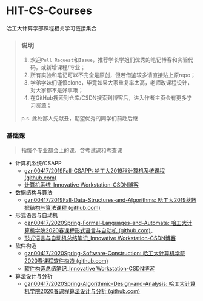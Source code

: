 # HIT-CS-Courses

哈工大计算学部课程相关学习链接集合

> ### 说明
> 1. 欢迎`Pull Request`和`Issue`，推荐学长学姐们优秀的笔记博客和实验代码，或新增课程/专业；
> 2. 所有实验和笔记可以不完全是原创，但若借鉴较多请直接贴上原repo；
> 3. 学弟学妹们谨慎clone，毕竟如果大家重复率太高，老师改课程设计，对大家都不是好事哦；
> 4. 在GitHub搜索到仓库/CSDN搜索到博客后，进入作者主页会有更多学习资源；
>
> p.s. 此处鄙人先献丑，期望优秀的同学们前赴后继

### 基础课

> 指每个专业都会上的课，含考试课和考查课

- 计算机系统/CSAPP
	- [gzn00417/2019Fall-CSAPP: 哈工大2019秋计算机系统课程 (github.com)](https://github.com/gzn00417/2019Fall-CSAPP)
	- [计算机系统_Innovative Workstation-CSDN博客](https://blog.csdn.net/gzn00417/category_9707655.html)
- 数据结构与算法
	- [gzn00417/2019Fall-Data-Structures-and-Algorithms: 哈工大2019秋数据结构与算法课程 (github.com)](https://github.com/gzn00417/2019Fall-Data-Structures-and-Algorithms)
- 形式语言与自动机
	- [gzn00417/2020Spring-Formal-Languages-and-Automata: 哈工大计算机学院2020春课程形式语言与自动机 (github.com)](https://github.com/gzn00417/2020Spring-Formal-Languages-and-Automata)、
	- [形式语言与自动机总结笔记_Innovative Workstation-CSDN博客](https://blog.csdn.net/gzn00417/article/details/106885612)
- 软件构造
	- [gzn00417/2020Spring-Software-Construction: 哈工大计算机学院2020春课程软件构造 (github.com)](https://github.com/gzn00417/2020Spring-Software-Construction)
	- [软件构造总结笔记_Innovative Workstation-CSDN博客](https://blog.csdn.net/gzn00417/article/details/107017572)
- 算法设计与分析
	- [gzn00417/2020Spring-Algorithmic-Design-and-Analysis: 哈工大计算机学院2020春课程算法设计与分析 (github.com)](https://github.com/gzn00417/2020Spring-Algorithmic-Design-and-Analysis)

